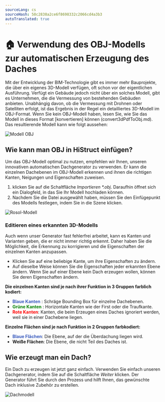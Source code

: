 ```yaml
---
sourceLang: cs
sourceHash: 58c2838a2ce6f8698332c2066cd4a3b3
autoTranslated: true
---
```


# 🏠 Verwendung des OBJ-Modells zur automatischen Erzeugung des Daches
Mit der Entwicklung der BIM-Technologie gibt es immer mehr Bauprojekte, die über ein eigenes 3D-Modell verfügen, oft schon vor der eigentlichen Ausführung. Verfügt ein Gebäude jedoch nicht über ein solches Modell, gibt es Unternehmen, die die Vermessung von bestehenden Gebäuden anbieten. Unabhängig davon, ob die Vermessung mit Drohnen oder Satelliten erfolgt, ist das Ergebnis in der Regel ein detailliertes 3D-Modell im OBJ-Format. Wenn Sie kein OBJ-Modell haben, lesen Sie, wie Sie das Modell in dieses Format [konvertieren] können (convert3dPdfToObj.md). Das resultierende Modell kann wie folgt aussehen:

![Modell OBJ](img/objModelBase.png)

## Wie kann man OBJ in HiStruct einfügen?

Um das OBJ-Modell optimal zu nutzen, empfehlen wir Ihnen, unseren innovativen automatischen Dachgenerator zu verwenden. Er kann die einzelnen Dachebenen im OBJ-Modell erkennen und ihnen die richtigen Kanten, Neigungen und Eigenschaften zuweisen.

1. klicken Sie auf die Schaltfläche *Importieren \*.obj*. Daraufhin öffnet sich ein Dialogfeld, in das Sie Ihr Modell hochladen können.
2. Nachdem Sie die Datei ausgewählt haben, müssen Sie den Einfügepunkt des Modells festlegen, indem Sie in die Szene klicken.

![Rosol-Modell](img/rosolModelObj.png)

### Editieren eines erkannten 3D-Modells

Auch wenn unser Generator fast fehlerfrei arbeitet, kann es Kanten und Varianten geben, die er nicht immer richtig erkennt. Daher haben Sie die Möglichkeit, die Erkennung zu korrigieren und die Eigenschaften der einzelnen Kanten anzupassen.

- Klicken Sie auf eine beliebige Kante, um ihre Eigenschaften zu ändern.
- Auf dieselbe Weise können Sie die Eigenschaften jeder erkannten Ebene ändern. Wenn Sie auf einer Ebene kein Dach erzeugen wollen, können Sie deren Eigenschaften ändern.

**Die einzelnen Kanten sind je nach ihrer Funktion in 3 Gruppen farblich kodiert:**

- <span style="color: #395abd;">**Blaue Kanten**</span> : Schräge Bounding Box für einzelne Dachebenen.
- <span style="color: green;">**Grüne Kanten**</span> : Horizontale Kanten wie der First oder die Traufkante.
- <span style="color: red;">**Rote Kanten**</span>: Kanten, die beim Erzeugen eines Daches ignoriert werden, weil sie in einer Dachebene liegen.

**Einzelne Flächen sind je nach Funktion in 2 Gruppen farbkodiert:**

- <span style="color: #395abd;">**Blaue Flächen**</span>: Die Ebene, auf der die Überdachung liegen wird.
- **Weiße Flächen**: Die Ebene, die nicht Teil des Daches ist.

## Wie erzeugt man ein Dach?

Ein Dach zu erzeugen ist jetzt ganz einfach. Verwenden Sie einfach unseren Dachgenerator, indem Sie auf die Schaltfläche *Weiter* klicken. Der Generator führt Sie durch den Prozess und hilft Ihnen, das gewünschte Dach inklusive Zubehör zu erstellen.

![Dachmodell](img/roofModelObj.png)